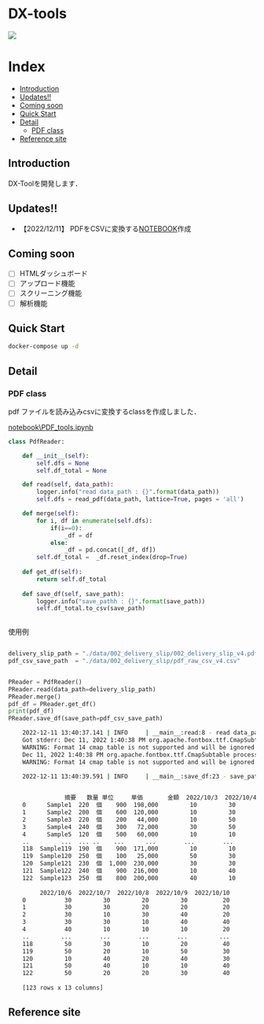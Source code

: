 # DX-tools

![](https://i.imgur.com/5TLFeAn.jpg)

# Index

- [Introduction](#introduction)
- [Updates!!](#updates)
- [Coming soon](#coming-soon)
- [Quick Start](#quick-start)
- [Detail](#detail)
  - [PDF class](#pdf-class)
- [Reference site](#reference-site)

## Introduction

DX-Toolを開発します．


## Updates!!
* 【2022/12/11】 PDFをCSVに変換する[NOTEBOOK](notebook\PDF_tools.ipynb)作成

## Coming soon
- [ ] HTMLダッシュボード
- [ ] アップロード機能
- [ ] スクリーニング機能
- [ ] 解析機能

## Quick Start

```bash
docker-compose up -d
```

## Detail



### PDF class

pdf ファイルを読み込みcsvに変換するclassを作成しました．

[notebook\PDF_tools.ipynb](notebook\PDF_tools.ipynb)


```python
class PdfReader:

    def __init__(self):
        self.dfs = None
        self.df_total = None

    def read(self, data_path):
        logger.info("read data_path : {}".format(data_path))
        self.dfs = read_pdf(data_path, lattice=True, pages = 'all')

    def merge(self):
        for i, df in enumerate(self.dfs):
            if(i==0):
                _df = df
            else:
                _df = pd.concat([_df, df])
        self.df_total =  _df.reset_index(drop=True)
    
    def get_df(self):
        return self.df_total
    
    def save_df(self, save_path):
        logger.info("save_pathh : {}".format(save_path))
        self.df_total.to_csv(save_path)
        
```

使用例


```python

delivery_slip_path = "./data/002_delivery_slip/002_delivery_slip_v4.pdf"
pdf_csv_save_path  = "./data/002_delivery_slip/pdf_raw_csv_v4.csv"


PReader = PdfReader()
PReader.read(data_path=delivery_slip_path)
PReader.merge()
pdf_df = PReader.get_df()
print(pdf_df)
PReader.save_df(save_path=pdf_csv_save_path)
```
```bash
    2022-12-11 13:40:37.141 | INFO     | __main__:read:8 - read data_path : ./data/002_delivery_slip/002_delivery_slip_v4.pdf
    Got stderr: Dec 11, 2022 1:40:38 PM org.apache.fontbox.ttf.CmapSubtable processSubtype14
    WARNING: Format 14 cmap table is not supported and will be ignored
    Dec 11, 2022 1:40:38 PM org.apache.fontbox.ttf.CmapSubtable processSubtype14
    WARNING: Format 14 cmap table is not supported and will be ignored
    
    2022-12-11 13:40:39.591 | INFO     | __main__:save_df:23 - save_pathh : ./data/002_delivery_slip/pdf_raw_csv_v4.csv


                摘要   数量 単位     単価       金額  2022/10/3  2022/10/4  2022/10/5  \
    0      Sample1  220  個    900  198,000         10         30         50   
    1      Sample2  200  個    600  120,000         10         30         40   
    2      Sample3  220  個    200   44,000         10         50         30   
    3      Sample4  240  個    300   72,000         30         50         10   
    4      Sample5  120  個    500   60,000         10         10         10   
    ..         ...  ... ..    ...      ...        ...        ...        ...   
    118  Sample119  190  個    900  171,000         10         10         20   
    119  Sample120  250  個    100   25,000         50         30         10   
    120  Sample121  230  個  1,000  230,000         30         30         30   
    121  Sample122  240  個    900  216,000         10         40         40   
    122  Sample123  250  個    800  200,000         40         10         40   
    
         2022/10/6  2022/10/7  2022/10/8  2022/10/9  2022/10/10  
    0           30         30         20         30          20  
    1           30         30         20         20          20  
    2           30         10         30         40          20  
    3           30         30         10         40          40  
    4           40         10         10         10          20  
    ..         ...        ...        ...        ...         ...  
    118         50         30         10         20          40  
    119         50         20         10         50          30  
    120         10         40         20         40          30  
    121         50         40         10         10          40  
    122         50         20         20         30          40  
    
    [123 rows x 13 columns]
```


## Reference site


